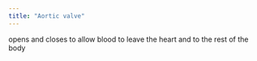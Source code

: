 ```yaml
---
title: "Aortic valve"
---
```

opens and closes to allow blood to leave the heart and to the rest of the body

